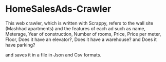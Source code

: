 # HomeSalesAds-Crawler

This web crawler, which is written with Scrappy, refers to the wall site (Mashhad apartments) and the features of each ad such as
name,
Meterage,
Year of construction,
Number of rooms,
Price,
Price per meter,
Floor,
Does it have an elevator?,
Does it have a warehouse?
and
Does it have parking?

and saves it in a file in Json and Csv formats.

